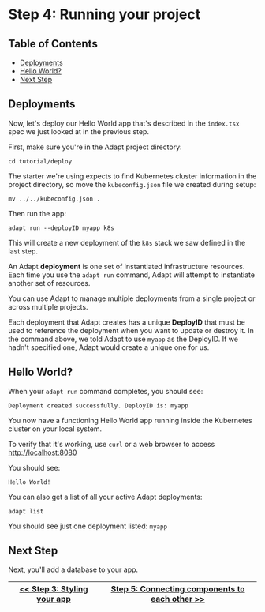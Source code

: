 # Step 4: Running your project

<!-- START doctoc generated TOC please keep comment here to allow auto update -->
<!-- DON'T EDIT THIS SECTION, INSTEAD RE-RUN doctoc TO UPDATE -->
## Table of Contents

- [Deployments](#deployments)
- [Hello World?](#hello-world)
- [Next Step](#next-step)

<!-- END doctoc generated TOC please keep comment here to allow auto update -->

## Deployments

Now, let's deploy our Hello World app that's described in the `index.tsx` spec we just looked at in the previous step.

First, make sure you're in the Adapt project directory:
<!-- testdoc command -->
```
cd tutorial/deploy
```
The starter we're using expects to find Kubernetes cluster information in the project directory, so move the `kubeconfig.json` file we created during setup:
<!-- testdoc command -->
```
mv ../../kubeconfig.json .
```

Then run the app:
<!-- testdoc command -->
```
adapt run --deployID myapp k8s
```
This will create a new deployment of the `k8s` stack we saw defined in the last step.

An Adapt **deployment** is one set of instantiated infrastructure resources.
Each time you use the `adapt run` command, Adapt will attempt to instantiate another set of resources.

You can use Adapt to manage multiple deployments from a single project or across multiple projects.

Each deployment that Adapt creates has a unique **DeployID** that must be used to reference the deployment when you want to update or destroy it.
In the command above, we told Adapt to use `myapp` as the DeployID.
If we hadn't specified one, Adapt would create a unique one for us.

## Hello World?

When your `adapt run` command completes, you should see:
```
Deployment created successfully. DeployID is: myapp
```

You now have a functioning Hello World app running inside the Kubernetes cluster on your local system.

To verify that it's working, use `curl` or a web browser to access [http://localhost:8080](http://localhost:8080)

You should see:
```
Hello World!
```

You can also get a list of all your active Adapt deployments:
<!-- testdoc command -->
```
adapt list
```
You should see just one deployment listed: `myapp`

## Next Step

Next, you'll add a database to your app.

| [<< Step 3: Styling your app](./03_style.md) | [Step 5: Connecting components to each other >> ](./05_connect.md) |
| --- | --- |
